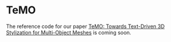 # TeMO

The reference code for our paper [TeMO: Towards Text-Driven 3D Stylization for Multi-Object Meshes](https://arxiv.org/pdf/2312.04248.pdf) is coming soon.
